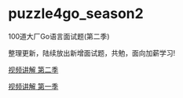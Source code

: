 # puzzle4go_season2



100道大厂Go语言面试题(第二季)

整理更新，陆续放出新增面试题，共勉，面向加薪学习!

 [视频讲解 第二季](https://www.bilibili.com/video/BV1DT4y157T5/)
 
 [视频讲解 第一季](https://www.bilibili.com/video/BV1bv411v7fQ/)
